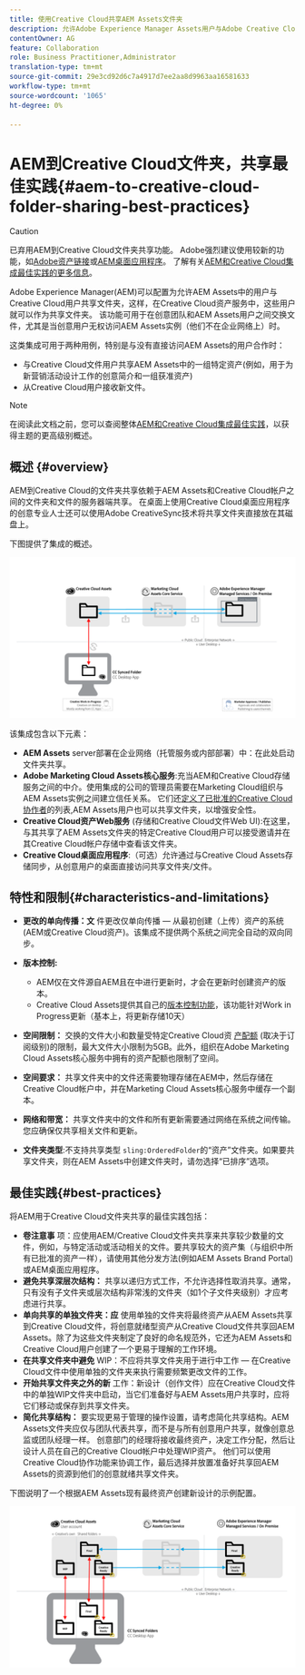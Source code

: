 ```yaml
---
title: 使用Creative Cloud共享AEM Assets文件夹
description: 允许Adobe Experience Manager Assets用户与Adobe Creative Cloud用户交换资产文件夹的配置和最佳实践。
contentOwner: AG
feature: Collaboration
role: Business Practitioner,Administrator
translation-type: tm+mt
source-git-commit: 29e3cd92d6c7a4917d7ee2aa8d9963aa16581633
workflow-type: tm+mt
source-wordcount: '1065'
ht-degree: 0%

---
```



# AEM到Creative Cloud文件夹，共享最佳实践{#aem-to-creative-cloud-folder-sharing-best-practices}

>[!CAUTION]
>
>已弃用AEM到Creative Cloud文件夹共享功能。 Adobe强烈建议使用较新的功能，如[Adobe资产链接](https://helpx.adobe.com/enterprise/admin-guide.html/enterprise/using/adobe-asset-link.ug.html)或[AEM桌面应用程序](https://experienceleague.adobe.com/docs/experience-manager-desktop-app/using/using.html)。 了解有关[AEM和Creative Cloud集成最佳实践的更多信息](/help/assets/aem-cc-integration-best-practices.md)。

Adobe Experience Manager(AEM)可以配置为允许AEM Assets中的用户与Creative Cloud用户共享文件夹，这样，在Creative Cloud资产服务中，这些用户就可以作为共享文件夹。 该功能可用于在创意团队和AEM Assets用户之间交换文件，尤其是当创意用户无权访问AEM Assets实例（他们不在企业网络上）时。

这类集成可用于两种用例，特别是与没有直接访问AEM Assets的用户合作时：

* 与Creative Cloud文件用户共享AEM Assets中的一组特定资产(例如，用于为新营销活动设计工作的创意简介和一组获准资产)
* 从Creative Cloud用户接收新文件。

>[!NOTE]
>
>在阅读此文档之前，您可以查阅整体[AEM和Creative Cloud集成最佳实践](aem-cc-integration-best-practices.md)，以获得主题的更高级别概述。

## 概述 {#overview}

AEM到Creative Cloud的文件夹共享依赖于AEM Assets和Creative Cloud帐户之间的文件夹和文件的服务器端共享。 在桌面上使用Creative Cloud桌面应用程序的创意专业人士还可以使用Adobe CreativeSync技术将共享文件夹直接放在其磁盘上。

下图提供了集成的概述。

![chlimage_1-406](assets/chlimage_1-406.png)

该集成包含以下元素：

* **AEM Assets** server部署在企业网络（托管服务或内部部署）中：在此处启动文件夹共享。
* **Adobe Marketing Cloud Assets核心服务**:充当AEM和Creative Cloud存储服务之间的中介。使用集成的公司的管理员需要在Marketing Cloud组织与AEM Assets实例之间建立信任关系。 它们还[定义了已批准的Creative Cloud协作者](https://experienceleague.adobe.com/docs/core-services/interface/assets/t-admin-add-cc-user.html?lang=en#assets)的列表,AEM Assets用户也可以共享文件夹，以增强安全性。
* **Creative Cloud资产Web服务** (存储和Creative Cloud文件Web UI):在这里，与其共享了AEM Assets文件夹的特定Creative Cloud用户可以接受邀请并在其Creative Cloud帐户存储中查看该文件夹。
* **Creative Cloud桌面应用程序**:（可选）允许通过与Creative Cloud Assets存储同步，从创意用户的桌面直接访问共享文件夹/文件。

## 特性和限制{#characteristics-and-limitations}

* **更改的单向传播：文** 件更改仅单向传播 — 从最初创建（上传）资产的系统(AEM或Creative Cloud资产)。该集成不提供两个系统之间完全自动的双向同步。

* **版本控制:**

   * AEM仅在文件源自AEM且在中进行更新时，才会在更新时创建资产的版本。
   * Creative Cloud Assets提供其自己的[版本控制功能](https://helpx.adobe.com/creative-cloud/help/versioning-faq.html)，该功能针对Work in Progress更新（基本上，将更新存储10天）

* **空间限制：** 交换的文件大小和数量受特定Creative Cloud资 [产配额](https://helpx.adobe.com/creative-cloud/kb/file-storage-quota.html) (取决于订阅级别)的限制，最大文件大小限制为5GB。此外，组织在Adobe Marketing Cloud Assets核心服务中拥有的资产配额也限制了空间。

* **空间要求：** 共享文件夹中的文件还需要物理存储在AEM中，然后存储在Creative Cloud帐户中，并在Marketing Cloud Assets核心服务中缓存一个副本。
* **网络和带宽：** 共享文件夹中的文件和所有更新需要通过网络在系统之间传输。您应确保仅共享相关文件和更新。
* **文件夹类型**:不支持共享类型 `sling:OrderedFolder`的“资产”文件夹。如果要共享文件夹，则在AEM Assets中创建文件夹时，请勿选择“已排序”选项。

## 最佳实践{#best-practices}

将AEM用于Creative Cloud文件夹共享的最佳实践包括：

* **卷注意事** 项：应使用AEM/Creative Cloud文件夹共享来共享较少数量的文件，例如，与特定活动或活动相关的文件。要共享较大的资产集（与组织中所有已批准的资产一样），请使用其他分发方法(例如AEM Assets Brand Portal)或AEM桌面应用程序。
* **避免共享深层次结构：** 共享以递归方式工作，不允许选择性取消共享。通常，只有没有子文件夹或层次结构非常浅的文件夹（如1个子文件夹级别）才应考虑进行共享。
* **单向共享的单独文件夹：应** 使用单独的文件夹将最终资产从AEM Assets共享到Creative Cloud文件，将创意就绪型资产从Creative Cloud文件共享回AEM Assets。除了为这些文件夹制定了良好的命名规范外，它还为AEM Assets和Creative Cloud用户创建了一个更易于理解的工作环境。
* **在共享文件夹中避免** WIP：不应将共享文件夹用于进行中工作 — 在Creative Cloud文件中使用单独的文件夹来执行需要频繁更改文件的工作。
* **开始共享文件夹之外的新** 工作：新设计（创作文件）应在Creative Cloud文件中的单独WIP文件夹中启动，当它们准备好与AEM Assets用户共享时，应将它们移动或保存到共享文件夹。
* **简化共享结构：** 要实现更易于管理的操作设置，请考虑简化共享结构。AEM Assets文件夹应仅与团队代表共享，而不是与所有创意用户共享，就像创意总监或团队经理一样。 创意部门的经理将接收最终资产，决定工作分配，然后让设计人员在自己的Creative Cloud帐户中处理WIP资产。 他们可以使用Creative Cloud协作功能来协调工作，最后选择并放置准备好共享回AEM Assets的资源到他们的创意就绪共享文件夹。

下图说明了一个根据AEM Assets现有最终资产创建新设计的示例配置。

![chlimage_1-407](assets/chlimage_1-407.png)
